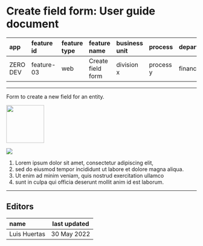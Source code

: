 # Create field form: User guide document

| app      | feature id | feature type | feature name      | business unit | process   | department |
| :------- | :--------- | :----------- | :---------------- | :------------ | :-------- | :--------- |
| ZERO DEV | feature-03 | web          | Create field form | division x    | process y | finance    |

---

Form to create a new field for an entity.

<img src="https://i.ibb.co/rt0Hf3q/video.png" width="100">

![](https://instrktiv.com/media/user-manual-template/screenshots-snagit.webp)

1. Lorem ipsum dolor sit amet, consectetur adipiscing elit,
2. sed do eiusmod tempor incididunt ut labore et dolore magna aliqua.
3. Ut enim ad minim veniam, quis nostrud exercitation ullamco
4. sunt in culpa qui officia deserunt mollit anim id est laborum.

---

## Editors

| name         | last updated |
| :----------- | ------------ |
| Luis Huertas | 30 May 2022  |
